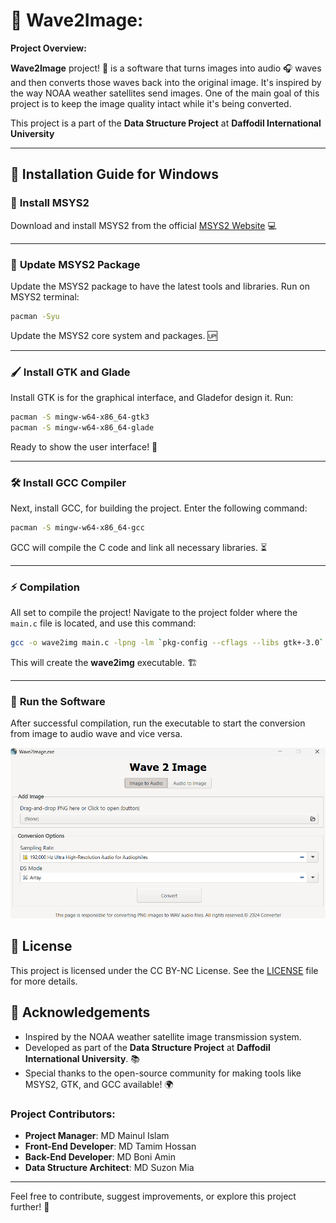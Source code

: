 

# 🌊 **Wave2Image**:

**Project Overview:**

**Wave2Image** project! 🌟 is a software that turns images into audio 🎧 waves and then converts those waves back into the original image. It's inspired by the way NOAA weather satellites send images. One of the main goal of this project is to keep the image quality intact while it's being converted.

This project is a part of the **Data Structure Project** at **Daffodil International University**

---

## 🔧 **Installation Guide for Windows**

### 🚀 **Install MSYS2**

Download and install MSYS2 from the official [MSYS2 Website](https://www.msys2.org/) 💻

---

### 🔄 **Update MSYS2 Package**

Update the MSYS2 package to have the latest tools and libraries. Run on MSYS2 terminal:

```bash
pacman -Syu
```

Update the MSYS2 core system and packages. 🆙

---

### 🖌️ **Install GTK and Glade**

Install GTK is for the graphical interface, and Gladefor design it.  Run:

```bash
pacman -S mingw-w64-x86_64-gtk3
pacman -S mingw-w64-x86_64-glade
```

Ready to show the user interface! 🎨

---

### 🛠️ **Install GCC Compiler**

Next, install GCC, for building the project. Enter the following command:

```bash
pacman -S mingw-w64-x86_64-gcc
```

GCC will compile the C code and link all necessary libraries. ⏳

---

### ⚡ **Compilation**

All set to compile the project! Navigate to the project folder where the `main.c` file is located, and use this command:

```bash
gcc -o wave2img main.c -lpng -lm `pkg-config --cflags --libs gtk+-3.0`
```

This will create the **wave2img** executable. 🏗️

---

### 🚀 **Run the Software**

After successful compilation, run the executable to start the conversion from image to audio wave and vice versa.

![Wave2Image](https://raw.githubusercontent.com/mdsuzon-hub/Wave2Image/main/src/assets/wave2img.png)





## 📝 **License**

This project is licensed under the CC BY-NC License. See the [LICENSE](LICENSE) file for more details.


## 🤝 **Acknowledgements**

- Inspired by the NOAA weather satellite image transmission system.
- Developed as part of the **Data Structure Project** at **Daffodil International University**. 📚
- Special thanks to the open-source community for making tools like MSYS2, GTK, and GCC available! 🌍

### **Project Contributors**:
- **Project Manager**: MD Mainul Islam
- **Front-End Developer**: MD Tamim Hossan
- **Back-End Developer**: MD Boni Amin
- **Data Structure Architect**: MD Suzon Mia


---

Feel free to contribute, suggest improvements, or explore this project further! 🚀
